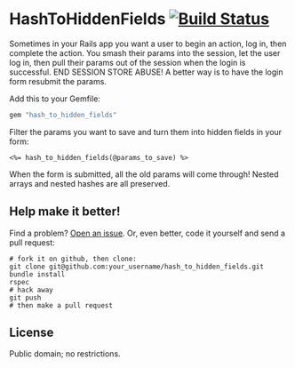 # HashToHiddenFields [![Build Status](https://secure.travis-ci.org/brianhempel/hash_to_hidden_fields.png)](http://travis-ci.org/brianhempel/hash_to_hidden_fields)

Sometimes in your Rails app you want a user to begin an action, log in, then complete the action. You smash their params into the session, let the user log in, then pull their params out of the session when the login is successful. END SESSION STORE ABUSE! A better way is to have the login form resubmit the params.

Add this to your Gemfile:

``` ruby
gem "hash_to_hidden_fields"
```

Filter the params you want to save and turn them into hidden fields in your form:

``` erb
<%= hash_to_hidden_fields(@params_to_save) %>
```

When the form is submitted, all the old params will come through! Nested arrays and nested hashes are all preserved.

## Help make it better!

Find a problem? [Open an issue](https://github.com/brianhempel/hash_to_hidden_fields/issues). Or, even better, code it yourself and send a pull request:

    # fork it on github, then clone:
    git clone git@github.com:your_username/hash_to_hidden_fields.git
    bundle install
    rspec
    # hack away
    git push
    # then make a pull request

## License

Public domain; no restrictions.